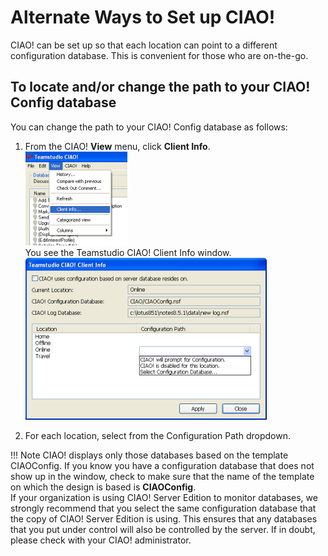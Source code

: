 # Alternate Ways to Set up CIAO!

CIAO! can be set up so that each location can point to a different configuration database. This is convenient for those who are on-the-go.

## To locate and/or change the path to your CIAO! Config database
You can change the path to your CIAO! Config database as follows:

1. From the CIAO! **View** menu, click **Client Info**.  
   ![Client Info Menu](img/adminalternate.png)  
   You see the Teamstudio CIAO! Client Info window.  
   ![Client Info Window](img/adminalternate2.png)
 
2. For each location, select from the Configuration Path dropdown.

!!! Note
    CIAO! displays only those databases based on the template CIAOConfig. If you know you have a configuration database that does not show up in the window, check to make sure that the name of the template on which the design is based is **CIAOConfig**.  
  	If your organization is using CIAO! Server Edition to monitor databases, we strongly recommend that you select the same configuration database that the copy of CIAO! Server Edition is using. This ensures that any databases that you put under control will also be controlled by the server. If in doubt, please check with your CIAO! administrator.
